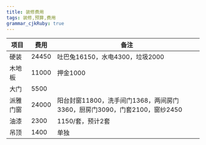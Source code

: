 ```yaml
---
title: 装修费用
tags: 装修,预算,费用
grammar_cjkRuby: true
---
```


| 项目|费用|备注|
|------|-----|-----|
|硬装|24450|吐巴兔16150，水电4300，垃圾2000|
|木地板|11000|押金1000
|大门|5500|
|派雅门窗|24000|阳台封窗11800，洗手间门1368，两间房门3360，厨房门3090，门套2100，窗纱2450
|油漆|2300|1150/套，预计2套
|吊顶|1400|单独
